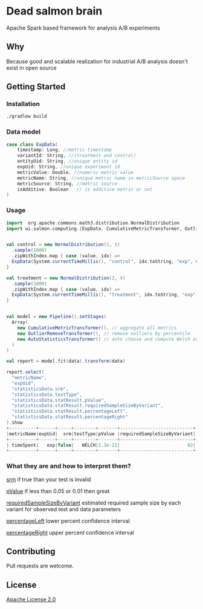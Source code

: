 # Dead salmon brain

Apache Spark based framework for analysis A/B experiments

## Why
Because good and scalable
realization for industrial A/B analysis doesn't exist in open source

## Getting Started
### Installation

```bash
./gradlew build
```


### Data model

```scala
case class ExpData(
    timestamp: Long, //metric timestamp
    variantId: String, //(treatment and control)
    entityUid: String, //unique entity id
    expUid: String, //unique experiment id
    metricValue: Double, //numeric metric value
    metricName: String, //unique metric name in metricSource space  
    metricSource: String, //metric source 
    isAdditive: Boolean   // is additive metric or not
)
```

### Usage 


```scala
import  org.apache.commons.math3.distribution.NormalDistribution
import ai.salmon.computing.{ExpData, CumulativeMetricTransformer, OutlierRemoveTransformer, AutoStatisticsTransformer}


val control = new NormalDistribution(1, 1)
  .sample(1000)
  .zipWithIndex.map { case (value, idx) =>
  ExpData(System.currentTimeMillis(), "control", idx.toString, "exp", value, "timeSpent")
}

val treatment = new NormalDistribution(2, 4)
  .sample(1000)
  .zipWithIndex.map { case (value, idx) =>
  ExpData(System.currentTimeMillis(), "treatment", idx.toString, "exp", value, "timeSpent")
}


val model = new Pipeline().setStages(
  Array(
    new CumulativeMetricTransformer(), // aggregate all metrics
    new OutlierRemoveTransformer(), // remove outliers by percentile
    new AutoStatisticsTransformer() // auto choose and compute Welch or MannWhitney test 
  )
)

val report = model.fit(data).transform(data)

report.select(
  "metricName",
  "expUid",
  "statisticsData.srm",
  "statisticsData.testType",
  "statisticsData.statResult.pValue",
  "statisticsData.statResult.requiredSampleSizeByVariant",
  "statisticsData.statResult.percentageLeft",
  "statisticsData.statResult.percentageRight"
).show
+----------+------+-----+--------+-------+---------------------------+-----------------+-----------------+
|metricName|expUid|  srm|testType|pValue |requiredSampleSizeByVariant|   percentageLeft|  percentageRight|
+----------+------+-----+--------+-------+---------------------------+-----------------+-----------------+
| timeSpent|   exp|false|   WELCH|1.3e-21|                         82|          94.6294|         148.8822|
+----------+------+-----+--------+-------+---------------------------+-----------------+-----------------+
```

### What they are and how to interpret them?
[srm](https://towardsdatascience.com/the-essential-guide-to-sample-ratio-mismatch-for-your-a-b-tests-96a4db81d7a4)
 if true than your test is invalid 

[pValue](https://en.wikipedia.org/wiki/P-value) 
 if less than 0.05 or 0.01 then great

[requiredSampleSizeByVariant](https://en.wikipedia.org/wiki/Sample_size_determination)
 estimated required sample size by each variant for observed test and data parameters

[percentageLeft](https://en.wikipedia.org/wiki/Confidence_interval) 
 lower percent confidence interval

[percentageRight](https://en.wikipedia.org/wiki/Confidence_interval) 
 upper percent confidence interval


## Contributing
Pull requests are welcome.

## License
[Apache License 2.0](https://www.apache.org/licenses/LICENSE-2.0)
